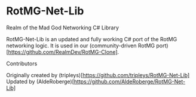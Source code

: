 # RotMG-Net-Lib
Realm of the Mad God Networking C# Library

RotMG-Net-Lib is an updated and fully working C# port of the RotMG networking logic. It is used in our (community-driven RotMG port)[https://github.com/RealmDev/RotMG-Clone].

Contributors

Originally created by (tripleys)[https://github.com/tripleys/RotMG-Net-Lib]
Updated by (AldeRoberge)[https://github.com/AldeRoberge/RotMG-Net-Lib]
